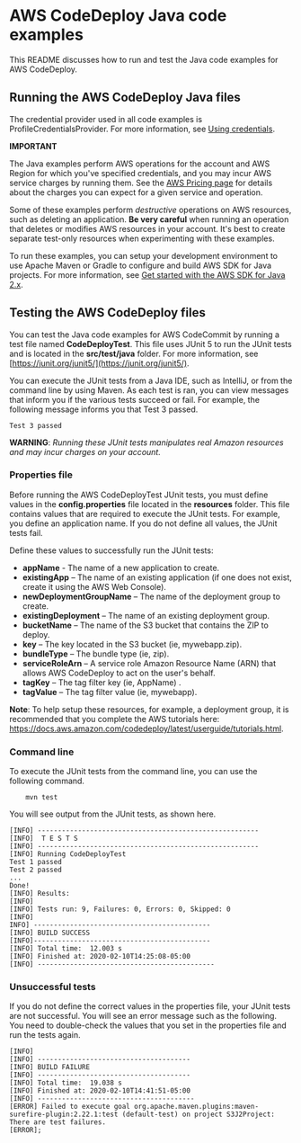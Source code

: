 # AWS CodeDeploy Java code examples

This README discusses how to run and test the Java code examples for AWS CodeDeploy.

## Running the AWS CodeDeploy Java files

The credential provider used in all code examples is ProfileCredentialsProvider. For more information, see [Using credentials](https://docs.aws.amazon.com/sdk-for-java/latest/developer-guide/credentials.html).

**IMPORTANT**

The Java examples perform AWS operations for the account and AWS Region for which you've specified credentials, and you may incur AWS service charges by running them. See the [AWS Pricing page](https://aws.amazon.com/pricing/) for details about the charges you can expect for a given service and operation.

Some of these examples perform *destructive* operations on AWS resources, such as deleting an application. **Be very careful** when running an operation that deletes or modifies AWS resources in your account. It's best to create separate test-only resources when experimenting with these examples.

To run these examples, you can setup your development environment to use Apache Maven or Gradle to configure and build AWS SDK for Java projects. For more information, 
see [Get started with the AWS SDK for Java 2.x](https://docs.aws.amazon.com/sdk-for-java/latest/developer-guide/get-started.html). 


 ## Testing the AWS CodeDeploy files

You can test the Java code examples for AWS CodeCommit by running a test file named **CodeDeployTest**. This file uses JUnit 5 to run the JUnit tests and is located in the **src/test/java** folder. For more information, see [https://junit.org/junit5/](https://junit.org/junit5/).

You can execute the JUnit tests from a Java IDE, such as IntelliJ, or from the command line by using Maven. As each test is ran, you can view messages that inform you if the various tests succeed or fail. For example, the following message informs you that Test 3 passed.

	Test 3 passed

**WARNING**: _Running these JUnit tests manipulates real Amazon resources and may incur charges on your account._

 ### Properties file
Before running the AWS CodeDeployTest JUnit tests, you must define values in the **config.properties** file located in the **resources** folder. This file contains values that are required to execute the JUnit tests. For example, you define an application name. If you do not define all values, the JUnit tests fail.

Define these values to successfully run the JUnit tests:

- **appName** - The name of a new application to create.  
- **existingApp** – The name of an existing application (if one does not exist, create it using the AWS Web Console).
- **newDeploymentGroupName** – The name of the deployment group to create.
- **existingDeployment** – The name of an existing deployment group.
- **bucketName** – The name of the S3 bucket that contains the ZIP to deploy.
- **key** – The key located in the S3 bucket (ie, mywebapp.zip).
- **bundleType** – The bundle type (ie, zip).
- **serviceRoleArn** – A service role Amazon Resource Name (ARN) that allows AWS CodeDeploy to act on the user's behalf.
- **tagKey** – The tag filter key (ie, AppName) .
- **tagValue** – The tag filter value (ie, mywebapp).

**Note**: To help setup these resources, for example, a deployment group, it is recommended that you complete the AWS tutorials here: https://docs.aws.amazon.com/codedeploy/latest/userguide/tutorials.html.

### Command line
To execute the JUnit tests from the command line, you can use the following command.

		mvn test

You will see output from the JUnit tests, as shown here.

	[INFO] -------------------------------------------------------
	[INFO]  T E S T S
	[INFO] -------------------------------------------------------
	[INFO] Running CodeDeployTest
	Test 1 passed
	Test 2 passed
	...
	Done!
	[INFO] Results:
	[INFO]
	[INFO] Tests run: 9, Failures: 0, Errors: 0, Skipped: 0
	[INFO]
	INFO] --------------------------------------------
	[INFO] BUILD SUCCESS
	[INFO]--------------------------------------------
	[INFO] Total time:  12.003 s
	[INFO] Finished at: 2020-02-10T14:25:08-05:00
	[INFO] --------------------------------------------

### Unsuccessful tests

If you do not define the correct values in the properties file, your JUnit tests are not successful. You will see an error message such as the following. You need to double-check the values that you set in the properties file and run the tests again.

	[INFO]
	[INFO] --------------------------------------
	[INFO] BUILD FAILURE
	[INFO] --------------------------------------
	[INFO] Total time:  19.038 s
	[INFO] Finished at: 2020-02-10T14:41:51-05:00
	[INFO] ---------------------------------------
	[ERROR] Failed to execute goal org.apache.maven.plugins:maven-surefire-plugin:2.22.1:test (default-test) on project S3J2Project:  There are test failures.
	[ERROR];

